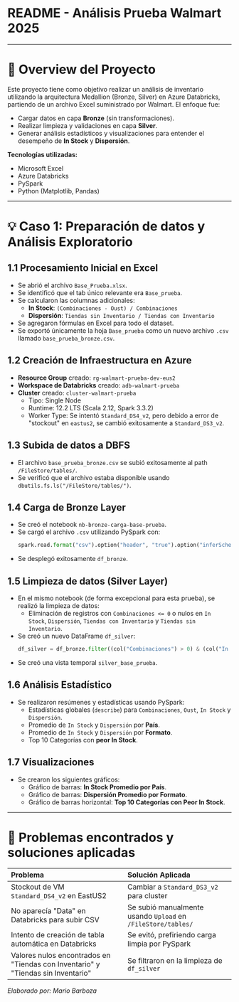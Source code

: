 # README - Análisis Prueba Walmart 2025

---

# 🔹 Overview del Proyecto

Este proyecto tiene como objetivo realizar un análisis de inventario utilizando la arquitectura Medallion (Bronze, Silver) en Azure Databricks, partiendo de un archivo Excel suministrado por Walmart. El enfoque fue:

- Cargar datos en capa **Bronze** (sin transformaciones).
- Realizar limpieza y validaciones en capa **Silver**.
- Generar análisis estadísticos y visualizaciones para entender el desempeño de **In Stock** y **Dispersión**.

**Tecnologías utilizadas:**
- Microsoft Excel
- Azure Databricks
- PySpark
- Python (Matplotlib, Pandas)

---

# 💡 Caso 1: Preparación de datos y Análisis Exploratorio

## 1.1 Procesamiento Inicial en Excel
- Se abrió el archivo `Base_Prueba.xlsx`.
- Se identificó que el tab único relevante era `Base_prueba`.
- Se calcularon las columnas adicionales:
  - **In Stock**: `(Combinaciones - Oust) / Combinaciones`
  - **Dispersión**: `Tiendas sin Inventario / Tiendas con Inventario`
- Se agregaron fórmulas en Excel para todo el dataset.
- Se exportó únicamente la hoja `Base_prueba` como un nuevo archivo `.csv` llamado `base_prueba_bronze.csv`.

## 1.2 Creación de Infraestructura en Azure
- **Resource Group** creado: `rg-walmart-prueba-dev-eus2`
- **Workspace de Databricks** creado: `adb-walmart-prueba`
- **Cluster** creado: `cluster-walmart-prueba`
  - Tipo: Single Node
  - Runtime: 12.2 LTS (Scala 2.12, Spark 3.3.2)
  - Worker Type: Se intentó `Standard_DS4_v2`, pero debido a error de "stockout" en `eastus2`, se cambió exitosamente a `Standard_DS3_v2`.

## 1.3 Subida de datos a DBFS
- El archivo `base_prueba_bronze.csv` se subió exitosamente al path `/FileStore/tables/`.
- Se verificó que el archivo estaba disponible usando `dbutils.fs.ls("/FileStore/tables/")`.

## 1.4 Carga de Bronze Layer
- Se creó el notebook `nb-bronze-carga-base-prueba`.
- Se cargó el archivo `.csv` utilizando PySpark con:
  ```python
  spark.read.format("csv").option("header", "true").option("inferSchema", "true").load("/FileStore/tables/base_prueba_bronze.csv")
  ```
- Se desplegó exitosamente `df_bronze`.

## 1.5 Limpieza de datos (Silver Layer)
- En el mismo notebook (de forma excepcional para esta prueba), se realizó la limpieza de datos:
  - Eliminación de registros con `Combinaciones <= 0` o nulos en `In Stock`, `Dispersión`, `Tiendas con Inventario` y `Tiendas sin Inventario`.
- Se creó un nuevo DataFrame `df_silver`:
  ```python
  df_silver = df_bronze.filter((col("Combinaciones") > 0) & (col("In Stock").isNotNull()) & (col("Dispersión").isNotNull()) & (col("Tiendas con Inventario").isNotNull()) & (col("Tiendas sin Inventario").isNotNull()))
  ```
- Se creó una vista temporal `silver_base_prueba`.

## 1.6 Análisis Estadístico
- Se realizaron resúmenes y estadísticas usando PySpark:
  - Estadísticas globales (`describe`) para `Combinaciones`, `Oust`, `In Stock` y `Dispersión`.
  - Promedio de `In Stock` y `Dispersión` por **País**.
  - Promedio de `In Stock` y `Dispersión` por **Formato**.
  - Top 10 Categorías con **peor In Stock**.

## 1.7 Visualizaciones
- Se crearon los siguientes gráficos:
  - Gráfico de barras: **In Stock Promedio por País**.
  - Gráfico de barras: **Dispersión Promedio por Formato**.
  - Gráfico de barras horizontal: **Top 10 Categorías con Peor In Stock**.

---

# 🚧 Problemas encontrados y soluciones aplicadas

| Problema | Solución Aplicada |
|:--|:--|
| Stockout de VM `Standard_DS4_v2` en EastUS2 | Cambiar a `Standard_DS3_v2` para cluster |
| No aparecía "Data" en Databricks para subir CSV | Se subió manualmente usando `Upload` en `/FileStore/tables/` |
| Intento de creación de tabla automática en Databricks | Se evitó, prefiriendo carga limpia por PySpark |
| Valores nulos encontrados en "Tiendas con Inventario" y "Tiendas sin Inventario" | Se filtraron en la limpieza de `df_silver` |


_Elaborado por: Mario Barboza_



